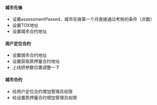 #### 城市先锋

- 设置assessmentPassed，城市先锋第一个月直接通过考核的条件（点数）
- 设置TOX地址
- 设置城市合约地址

#### 用户定位合约

- 设置城市合约地址
- 设置获取质押量合约地址
- 上线把参数位置调整一下

#### 城市合约

- 给用户定位合约增加管理员权限
- 给设置质押量合约增加管理员权限